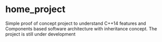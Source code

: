 # home_project
Simple proof of concept project to understand C++14 features and Components based software architecture with inheritance concept.
The project is still under development
